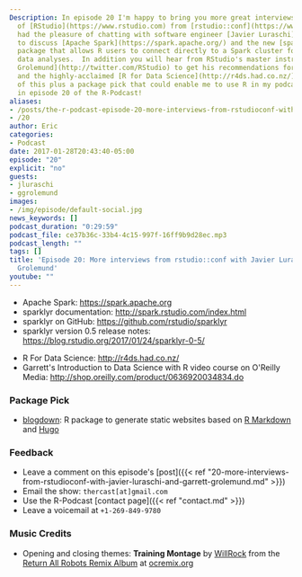 ```yaml
---
Description: In episode 20 I'm happy to bring you more great interviews with members
  of [RStudio](https://www.rstudio.com) from [rstudio::conf](https://www.rstudio.com/conference/)!  I
  had the pleasure of chatting with software engineer [Javier Luraschi](https://github.com/rstudio/)
  to discuss [Apache Spark](https://spark.apache.org/) and the new [sparklyr](http://spark.rstudio.com/index.html)
  package that allows R users to connect directly to a Spark cluster for high-performance
  data analyses.  In addition you will hear from RStudio's master instructor [Garret
  Grolemund](http://twitter.com/RStudio) to get his recommendations for teaching R
  and the highly-acclaimed [R for Data Science](http://r4ds.had.co.nz/) book.  All
  of this plus a package pick that could enable me to use R in my podcast workflow
  in episode 20 of the R-Podcast!
aliases:
- /posts/the-r-podcast-episode-20-more-interviews-from-rstudioconf-with-javier-luraschi-and-garrett-grolemund.html
- /20
author: Eric
categories:
- Podcast
date: 2017-01-28T20:43:40-05:00
episode: "20"
explicit: "no"
guests:
- jluraschi
- ggrolemund
images:
- /img/episode/default-social.jpg
news_keywords: []
podcast_duration: "0:29:59"
podcast_file: ce37b36c-33b4-4c15-997f-16ff9b9d28ec.mp3
podcast_length: ""
tags: []
title: 'Episode 20: More interviews from rstudio::conf with Javier Luraschi and Garrett
  Grolemund'
youtube: ""
---
```


- Apache Spark: <https://spark.apache.org>
- sparklyr documentation: <http://spark.rstudio.com/index.html>
- sparklyr on GitHub: <https://github.com/rstudio/sparklyr>
- sparklyr version 0.5 release notes: <https://blog.rstudio.org/2017/01/24/sparklyr-0-5/>
* R For Data Science: <http://r4ds.had.co.nz/>
* Garrett's Introduction to Data Science with R video course on O'Reilly Media: <http://shop.oreilly.com/product/0636920034834.do>

### Package Pick

- [blogdown](https://github.com/rstudio/blogdown): R package to generate static websites based on [R Markdown](http://rmarkdown.rstudio.com/) and [Hugo](https://gohugo.io/)

### Feedback

- Leave a comment on this episode's [post]({{< ref "20-more-interviews-from-rstudioconf-with-javier-luraschi-and-garrett-grolemund.md" >}})
- Email the show: `thercast[at]gmail.com`
- Use the R-Podcast [contact page]({{< ref "contact.md" >}})
- Leave a voicemail at `+1-269-849-9780`

### Music Credits

- Opening and closing themes: __Training Montage__ by [WillRock](http://ocremix.org/artist/5043/willrock)  from the [Return All Robots Remix Album](http://ocremix.org/events/returnallrobots/) at [ocremix.org](http://ocremix.org/)
